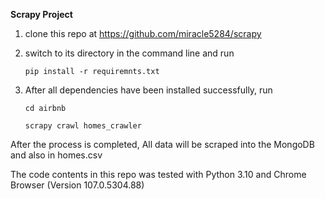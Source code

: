**Scrapy Project**


1. clone this repo at https://github.com/miracle5284/scrapy

2. switch to its directory in the command line and run

    `pip install -r requiremnts.txt`

3. After all dependencies have been installed successfully, run

    `cd airbnb`

    `scrapy crawl homes_crawler`

After the process is completed, All data will be scraped into the MongoDB and also in homes.csv

The code contents in this repo was tested with Python 3.10 and Chrome Browser (Version 107.0.5304.88)

